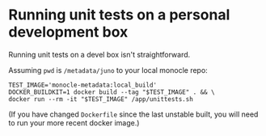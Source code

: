 # Running unit tests on a personal development box

Running unit tests on a devel box isn't straightforward.

Assuming `pwd` is `/metadata/juno` to your local monocle repo:

``` 
TEST_IMAGE='monocle-metadata:local_build'
DOCKER_BUILDKIT=1 docker build --tag "$TEST_IMAGE" . && \
docker run --rm -it "$TEST_IMAGE" /app/unittests.sh
```

(If you have changed `Dockerfile` since the last unstable built, you will need to run your more recent docker image.)
